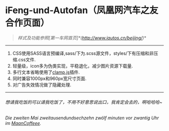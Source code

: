 # iFeng-und-Autofan（凤凰网汽车之友合作页面）

> **样式及功能参照*[第一车网首页]*(http://www.iautos.cn/beijing/)**

***

1. CSS使用SASS语言预编译,sass/下为.scss源文件，styles/下有压缩和非压缩.css文件.
2. 轻量级，icon多为伪类实现，平稳退化，减少图片资源下载量.
3. 多行文本省略使用了[clamp.js](https://github.com/josephschmitt/Clamp.js)插件.
4. 同时兼容1000px和960px宽尺寸页面.
5. 对广告失效情况做了隐藏处理.

***

###### 想请我吃饭的可以请我吃饭了，不用不好意思说出口，我肯定会去的，啊哈哈哈~

  *Die zweiten Mai zweitausendundsechzehn zwölf minuten vor zwantig Uhr im [MaanCoffeee](http://www.maancoffee.com/).*
